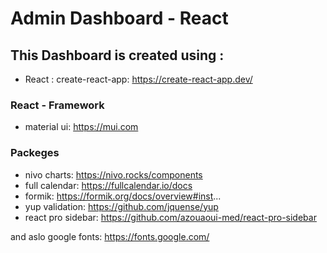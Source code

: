 # Admin Dashboard - React

## This Dashboard is created using : 
- React : create-react-app: https://create-react-app.dev/

### React - Framework 
- material ui: https://mui.com

### Packeges
- nivo charts: https://nivo.rocks/components
- full calendar: https://fullcalendar.io/docs
- formik: https://formik.org/docs/overview#inst...
- yup validation: https://github.com/jquense/yup
- react pro sidebar: https://github.com/azouaoui-med/react-pro-sidebar

and aslo google fonts: https://fonts.google.com/

